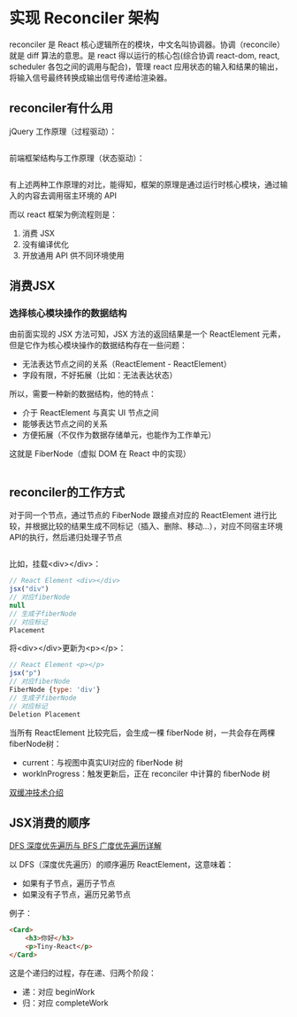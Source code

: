 <script setup>
import ImgReconciler1 from './images/reconciler-1.png'
import ImgReconciler2 from './images/reconciler-2.png'
import ImgReconciler3 from './images/reconciler-3.png'
import ImgReconciler4 from './images/reconciler-4.png'
import ImgReconciler5 from './images/reconciler-5.png'
</script>

# 实现 Reconciler 架构

reconciler 是 React 核心逻辑所在的模块，中文名叫协调器。协调（reconcile）就是 diff 算法的意思。是 react 得以运行的核心包(综合协调 react-dom, react, scheduler 各包之间的调用与配合)，管理 react 应用状态的输入和结果的输出，将输入信号最终转换成输出信号传递给渲染器。

## reconciler有什么用

jQuery 工作原理（过程驱动）：

<Image :src="ImgReconciler1" />

前端框架结构与工作原理（状态驱动）：

<Image :src="ImgReconciler2" />

有上述两种工作原理的对比，能得知，框架的原理是通过运行时核心模块，通过输入的内容去调用宿主环境的 API

而以 react 框架为例流程则是：

1. 消费 JSX
2. 没有编译优化
3. 开放通用 API 供不同环境使用 

## 消费JSX

### 选择核心模块操作的数据结构

由前面实现的 JSX 方法可知，JSX 方法的返回结果是一个 ReactElement 元素，但是它作为核心模块操作的数据结构存在一些问题：

- 无法表达节点之间的关系（ReactElement - ReactElement）
- 字段有限，不好拓展（比如：无法表达状态）

所以，需要一种新的数据结构，他的特点：

- 介于 ReactElement 与真实 UI 节点之间
- 能够表达节点之间的关系
- 方便拓展（不仅作为数据存储单元，也能作为工作单元）

这就是 FiberNode（虚拟 DOM 在 React 中的实现）

<Image :src="ImgReconciler3" />

## reconciler的工作方式 

对于同一个节点，通过节点的 FiberNode 跟接点对应的 ReactElement 进行比较，并根据比较的结果生成不同标记（插入、删除、移动...），对应不同宿主环境API的执行，然后递归处理子节点

<Image :src="ImgReconciler4" />

比如，挂载\<div\>\</div\>：

```jsx
// React Element <div></div>
jsx("div")
// 对应fiberNode
null
// 生成子fiberNode
// 对应标记
Placement
```

将\<div\>\</div\>更新为\<p\>\</p\>：

```jsx
// React Element <p></p>
jsx("p")
// 对应fiberNode
FiberNode {type: 'div'}
// 生成子fiberNode
// 对应标记
Deletion Placement
```

当所有 ReactElement 比较完后，会生成一棵 fiberNode 树，一共会存在两棵fiberNode树：

- current：与视图中真实UI对应的 fiberNode 树
- workInProgress：触发更新后，正在 reconciler 中计算的 fiberNode 树

[双缓冲技术介绍](https://blog.csdn.net/wwwlyj123321/article/details/126447825)

## JSX消费的顺序

[DFS 深度优先遍历与 BFS 广度优先遍历详解](https://houbb.github.io/2020/01/23/data-struct-learn-08-dfs-bfs)

以 DFS（深度优先遍历）的顺序遍历 ReactElement，这意味着：

- 如果有子节点，遍历子节点
- 如果没有子节点，遍历兄弟节点 

例子：

```html
<Card>
    <h3>你好</h3>
    <p>Tiny-React</p>
</Card>
```

这是个递归的过程，存在递、归两个阶段：

- 递：对应 beginWork
- 归：对应 completeWork

<Image :src="ImgReconciler5" />


